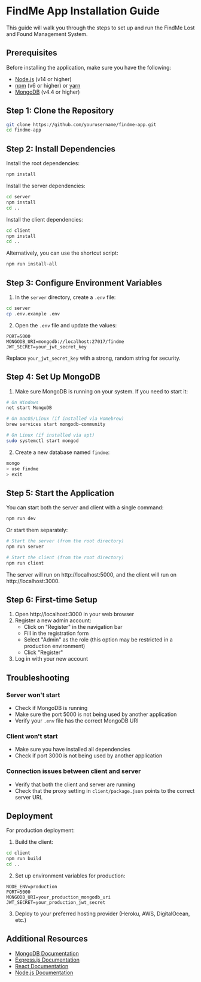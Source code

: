 # FindMe App Installation Guide

This guide will walk you through the steps to set up and run the FindMe Lost and Found Management System.

## Prerequisites

Before installing the application, make sure you have the following:

- [Node.js](https://nodejs.org/) (v14 or higher)
- [npm](https://www.npmjs.com/) (v6 or higher) or [yarn](https://yarnpkg.com/)
- [MongoDB](https://www.mongodb.com/try/download/community) (v4.4 or higher)

## Step 1: Clone the Repository

```bash
git clone https://github.com/yourusername/findme-app.git
cd findme-app
```

## Step 2: Install Dependencies

Install the root dependencies:

```bash
npm install
```

Install the server dependencies:

```bash
cd server
npm install
cd ..
```

Install the client dependencies:

```bash
cd client
npm install
cd ..
```

Alternatively, you can use the shortcut script:

```bash
npm run install-all
```

## Step 3: Configure Environment Variables

1. In the `server` directory, create a `.env` file:

```bash
cd server
cp .env.example .env
```

2. Open the `.env` file and update the values:

```
PORT=5000
MONGODB_URI=mongodb://localhost:27017/findme
JWT_SECRET=your_jwt_secret_key
```

Replace `your_jwt_secret_key` with a strong, random string for security.

## Step 4: Set Up MongoDB

1. Make sure MongoDB is running on your system. If you need to start it:

```bash
# On Windows
net start MongoDB

# On macOS/Linux (if installed via Homebrew)
brew services start mongodb-community

# On Linux (if installed via apt)
sudo systemctl start mongod
```

2. Create a new database named `findme`:

```bash
mongo
> use findme
> exit
```

## Step 5: Start the Application

You can start both the server and client with a single command:

```bash
npm run dev
```

Or start them separately:

```bash
# Start the server (from the root directory)
npm run server

# Start the client (from the root directory)
npm run client
```

The server will run on http://localhost:5000, and the client will run on http://localhost:3000.

## Step 6: First-time Setup

1. Open http://localhost:3000 in your web browser
2. Register a new admin account:
   - Click on "Register" in the navigation bar
   - Fill in the registration form
   - Select "Admin" as the role (this option may be restricted in a production environment)
   - Click "Register"
3. Log in with your new account

## Troubleshooting

### Server won't start

- Check if MongoDB is running
- Make sure the port 5000 is not being used by another application
- Verify your `.env` file has the correct MongoDB URI

### Client won't start

- Make sure you have installed all dependencies
- Check if port 3000 is not being used by another application

### Connection issues between client and server

- Verify that both the client and server are running
- Check that the proxy setting in `client/package.json` points to the correct server URL

## Deployment

For production deployment:

1. Build the client:

```bash
cd client
npm run build
cd ..
```

2. Set up environment variables for production:

```
NODE_ENV=production
PORT=5000
MONGODB_URI=your_production_mongodb_uri
JWT_SECRET=your_production_jwt_secret
```

3. Deploy to your preferred hosting provider (Heroku, AWS, DigitalOcean, etc.)

## Additional Resources

- [MongoDB Documentation](https://docs.mongodb.com/)
- [Express.js Documentation](https://expressjs.com/)
- [React Documentation](https://reactjs.org/docs/getting-started.html)
- [Node.js Documentation](https://nodejs.org/en/docs/)